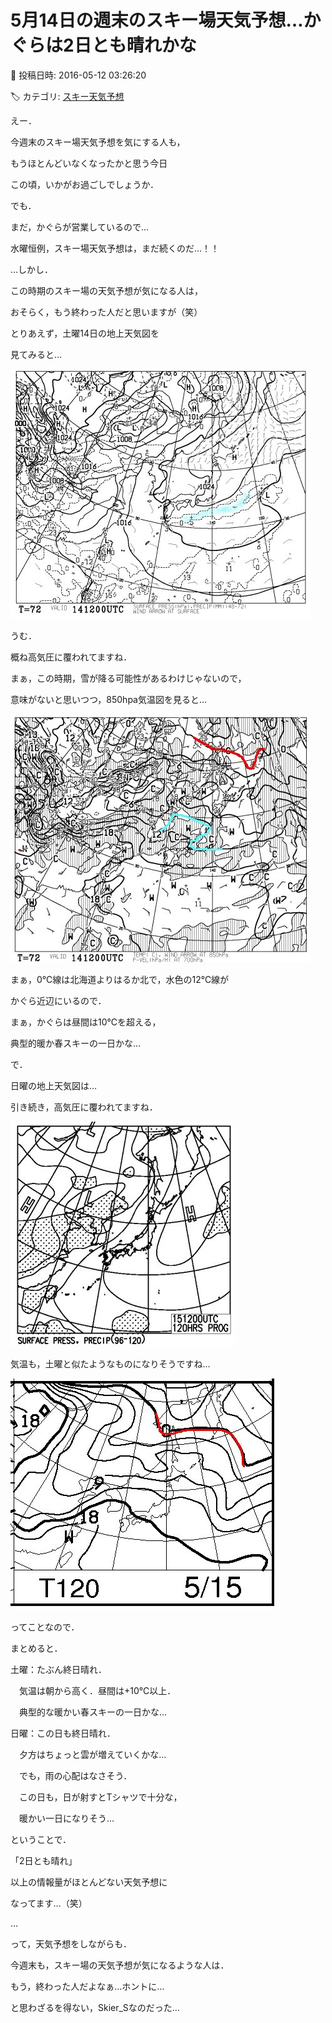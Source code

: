 # 5月14日の週末のスキー場天気予想…かぐらは2日とも晴れかな

📅 投稿日時: 2016-05-12 03:26:20

🏷️ カテゴリ: [スキー天気予想](c6554f5c3c106093b511a8daae23757e8.md)

えー．


今週末のスキー場天気予想を気にする人も，


もうほとんどいなくなったかと思う今日


この頃，いかがお過ごしでしょうか．





でも．


まだ，かぐらが営業しているので…


水曜恒例，スキー場天気予想は，まだ続くのだ…！！





…しかし．


この時期のスキー場の天気予想が気になる人は，


おそらく，もう終わった人だと思いますが（笑）





とりあえず，土曜14日の地上天気図を


見てみると…




![b943550a64244f8ed0160cab61a11243.jpg](images/b943550a64244f8ed0160cab61a11243.jpg)




うむ．


概ね高気圧に覆われてますね．





まぁ，この時期，雪が降る可能性があるわけじゃないので，


意味がないと思いつつ，850hpa気温図を見ると…




![85c99ec572e2010368a2b75508c2b720.jpg](images/85c99ec572e2010368a2b75508c2b720.jpg)




まぁ，0℃線は北海道よりはるか北で，水色の12℃線が


かぐら近辺にいるので．


まぁ，かぐらは昼間は10℃を超える，


典型的暖か春スキーの一日かな…





で．


日曜の地上天気図は…


引き続き，高気圧に覆われてますね．




![2aa9f1fced8f034c810032591794eee3.jpg](images/2aa9f1fced8f034c810032591794eee3.jpg)







気温も，土曜と似たようなものになりそうですね…




![52ae69bdcaa1b47709d9be4be3e8633c.jpg](images/52ae69bdcaa1b47709d9be4be3e8633c.jpg)







ってことなので．


まとめると．





土曜：たぶん終日晴れ．


　気温は朝から高く．昼間は+10℃以上．


　典型的な暖かい春スキーの一日かな…





日曜：この日も終日晴れ．


　夕方はちょっと雲が増えていくかな…


　でも，雨の心配はなさそう．


　この日も，日が射すとTシャツで十分な，


　暖かい一日になりそう…





ということで．


「2日とも晴れ」


以上の情報量がほとんどない天気予想に


なってます…（笑）





…


って，天気予想をしながらも．


今週末も，スキー場の天気予想が気になるような人は．


もう，終わった人だよなぁ…ホントに…


と思わざるを得ない，Skier_Sなのだった…
